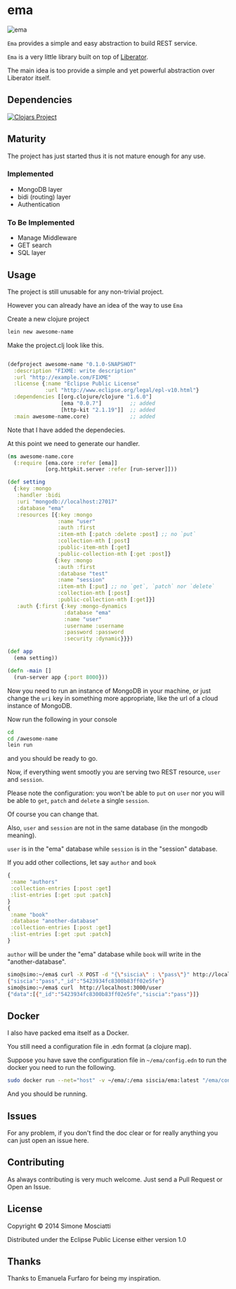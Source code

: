 
# ema

![ema](https://raw.githubusercontent.com/siscia/ema/master/resources/logo/ema.jpeg)

`Ema` provides a simple and easy abstraction to build REST service.

`Ema` is a very little library built on top of [Liberator](http://clojure-liberator.github.io/liberator/).

The main idea is too provide a simple and yet powerful abstraction over Liberator itself.

## Dependencies

[![Clojars Project](http://clojars.org/ema/latest-version.svg)](http://clojars.org/ema)

## Maturity

The project has just started thus it is not mature enough for any use.

### Implemented

* MongoDB layer
* bidi (routing) layer
* Authentication

### To Be Implemented

* Manage Middleware
* GET search
* SQL layer

## Usage

The project is still unusable for any non-trivial project.

However you can already have an idea of the way to use `Ema`

Create a new clojure project

```clojure
lein new awesome-name
```

Make the project.clj look like this.

```clojure

(defproject awesome-name "0.1.0-SNAPSHOT"
  :description "FIXME: write description"
  :url "http://example.com/FIXME"
  :license {:name "Eclipse Public License"
            :url "http://www.eclipse.org/legal/epl-v10.html"}
  :dependencies [[org.clojure/clojure "1.6.0"]
                 [ema "0.0.7"]         ;; added
                 [http-kit "2.1.19"]]  ;; added
  :main awesome-name.core)             ;; added

```
Note that I have added the dependecies.

At this point we need to generate our handler.

```clojure
(ns awesome-name.core
  (:require [ema.core :refer [ema]]
            [org.httpkit.server :refer [run-server]]))

(def setting
  {:key :mongo
   :handler :bidi
   :uri "mongodb://localhost:27017"
   :database "ema"
   :resources [{:key :mongo
                :name "user"
                :auth :first
                :item-mth [:patch :delete :post] ;; no `put`
                :collection-mth [:post]
                :public-item-mth [:get]
                :public-collection-mth [:get :post]}
               {:key :mongo
                :auth :first
                :database "test" 
                :name "session"
                :item-mth [:put] ;; no `get`, `patch` nor `delete`
                :collection-mth [:post]
                :public-collection-mth [:get]}]
   :auth {:first {:key :mongo-dynamics
                  :database "ema"
                  :name "user"
                  :username :username
                  :password :password
                  :security :dynamic}}})

(def app
  (ema setting))

(defn -main []
  (run-server app {:port 8000}))

```

Now you need to run an instance of MongoDB in your machine, or just change the `uri` key in something more appropriate, like the url of a cloud instance of MongoDB.

Now run the following in your console

``` bash
cd
cd /awesome-name
lein run
```

and you should be ready to go.

Now, if everything went smootly you are serving two REST resource, `user` and `session`.

Please note the configuration: you won't be able to `put` on `user` nor you will be able to `get`, `patch` and `delete` a single `session`.

Of course you can change that.

Also, `user` and `session` are not in the same database (in the mongodb meaning).

`user` is in the "ema" database while `session` is in the "session" database.

If you add other collections, let say `author` and `book`

```clojure
{
 :name "authors"
 :collection-entries [:post :get]
 :list-entries [:get :put :patch]
}
{
 :name "book"
 :database "another-database"
 :collection-entries [:post :get]
 :list-entries [:get :put :patch]
} 
```

`author` will be under the "ema" database while `book` will write in the "another-database".

```bash
simo@simo:~/ema$ curl -X POST -d "{\"siscia\" : \"pass\"}" http://localhost:3000/user
{"siscia":"pass","_id":"5423934fc8300b83ff02e5fe"}
simo@simo:~/ema$ curl  http://localhost:3000/user
{"data":[{"_id":"5423934fc8300b83ff02e5fe","siscia":"pass"}]}
```

## Docker

I also have packed ema itself as a Docker.

You still need a configuration file in .edn format (a clojure map).

Suppose you have save the configuration file in `~/ema/config.edn` to run the docker you need to run the following.

```bash
sudo docker run --net="host" -v ~/ema/:/ema siscia/ema:latest "/ema/config.edn" 
```

And you should be running.

## Issues

For any problem, if you don't find the doc clear or for really anything you can just open an issue here.

## Contributing

As always contributing is very much welcome. Just send a Pull Request or Open an Issue.

## License

Copyright © 2014 Simone Mosciatti

Distributed under the Eclipse Public License either version 1.0

## Thanks

Thanks to Emanuela Furfaro for being my inspiration.
